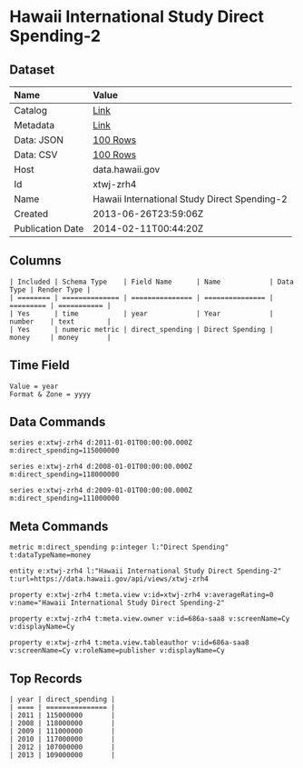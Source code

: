 # Hawaii International Study Direct Spending-2

## Dataset

| Name | Value |
| :--- | :---- |
| Catalog | [Link](https://catalog.data.gov/dataset/hawaii-international-study-direct-spending-2-dbd42) |
| Metadata | [Link](https://data.hawaii.gov/api/views/xtwj-zrh4) |
| Data: JSON | [100 Rows](https://data.hawaii.gov/api/views/xtwj-zrh4/rows.json?max_rows=100) |
| Data: CSV | [100 Rows](https://data.hawaii.gov/api/views/xtwj-zrh4/rows.csv?max_rows=100) |
| Host | data.hawaii.gov |
| Id | xtwj-zrh4 |
| Name | Hawaii International Study Direct Spending-2 |
| Created | 2013-06-26T23:59:06Z |
| Publication Date | 2014-02-11T00:44:20Z |

## Columns

```ls
| Included | Schema Type    | Field Name      | Name            | Data Type | Render Type |
| ======== | ============== | =============== | =============== | ========= | =========== |
| Yes      | time           | year            | Year            | number    | text        |
| Yes      | numeric metric | direct_spending | Direct Spending | money     | money       |
```

## Time Field

```ls
Value = year
Format & Zone = yyyy
```

## Data Commands

```ls
series e:xtwj-zrh4 d:2011-01-01T00:00:00.000Z m:direct_spending=115000000

series e:xtwj-zrh4 d:2008-01-01T00:00:00.000Z m:direct_spending=118000000

series e:xtwj-zrh4 d:2009-01-01T00:00:00.000Z m:direct_spending=111000000
```

## Meta Commands

```ls
metric m:direct_spending p:integer l:"Direct Spending" t:dataTypeName=money

entity e:xtwj-zrh4 l:"Hawaii International Study Direct Spending-2" t:url=https://data.hawaii.gov/api/views/xtwj-zrh4

property e:xtwj-zrh4 t:meta.view v:id=xtwj-zrh4 v:averageRating=0 v:name="Hawaii International Study Direct Spending-2"

property e:xtwj-zrh4 t:meta.view.owner v:id=686a-saa8 v:screenName=Cy v:displayName=Cy

property e:xtwj-zrh4 t:meta.view.tableauthor v:id=686a-saa8 v:screenName=Cy v:roleName=publisher v:displayName=Cy
```

## Top Records

```ls
| year | direct_spending | 
| ==== | =============== | 
| 2011 | 115000000       | 
| 2008 | 118000000       | 
| 2009 | 111000000       | 
| 2010 | 117000000       | 
| 2012 | 107000000       | 
| 2013 | 109000000       | 
```